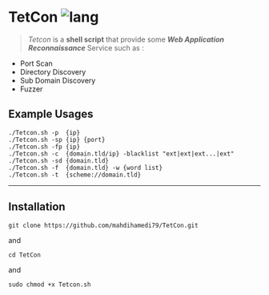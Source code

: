# TetCon ![lang](https://img.shields.io/badge/Bash-Script-yellow)
>*Tetcon* is a **shell script** that provide some ***Web Application Reconnaissance*** Service such as :

- Port Scan
- Directory Discovery
- Sub Domain Discovery
- Fuzzer


## Example Usages
```
./Tetcon.sh -p  {ip}
./Tetcon.sh -sp {ip} {port}
./Tetcon.sh -fp {ip}
./Tetcon.sh -c  {domain.tld/ip} -blacklist "ext|ext|ext...|ext"
./Tetcon.sh -sd {domain.tld} 
./Tetcon.sh -f  {domain.tld} -w {word list}
./Tetcon.sh -t  {scheme://domain.tld}
```
---

## Installation
```
git clone https://github.com/mahdihamedi79/TetCon.git
```
and
```
cd TetCon
```
and
```
sudo chmod +x Tetcon.sh
```
